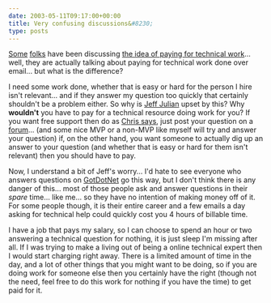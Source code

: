 ```yaml
---
date: 2003-05-11T09:17:00+00:00
title: Very confusing discussions&#8230;
type: posts
---
```

[Some](http://dotnetweblogs.com/rosherove/posts/6550.aspx) [folks](http://www.dotnetweblogs.com/datagridgirl/posts/6821.aspx) have been discussing [the idea of paying for technical work](http://chris.pirillo.com/archives/2003_05.html#000929)... well, they are actually talking about paying for technical work done over email... but what is the difference?

I need some work done, whether that is easy or hard for the person I hire isn't relevant... and if they answer my question too quickly that certainly shouldn't be a problem either. So why is [Jeff Julian](http://blog.jjulian.com/) upset by this? Why **wouldn't** you have to pay for a technical resource doing work for you? If you want free support then do as [Chris says](http://chris.pirillo.com/ask/), just post your question on a [forum](http://www.gotdotnet.com)... (and some nice MVP or a non-MVP like myself will try and answer your question) if, on the other hand, you want someone to actually dig up an answer to your question (and whether that is easy or hard for them isn't relevant) then you should have to pay.

Now, I understand a bit of Jeff's worry... I'd hate to see everyone who answers questions on [GotDotNet](http://www.gotdotnet.com) go this way, but I don't think there is any danger of this... most of those people ask and answer questions in their _spare_ time... like me... so they have no intention of making money off of it. For some people though, it is their entire career and a few emails a day asking for technical help could quickly cost you 4 hours of billable time.

I have a job that pays my salary, so I can choose to spend an hour or two answering a technical question for nothing, it is just sleep I'm missing after all. If I was trying to make a living out of being a online technical expert then I would start charging right away. There is a limited amount of time in the day, and a lot of other things that you might want to be doing, so if you are doing work for someone else then you certainly have the right (though not the need, feel free to do this work for nothing if you have the time) to get paid for it.
